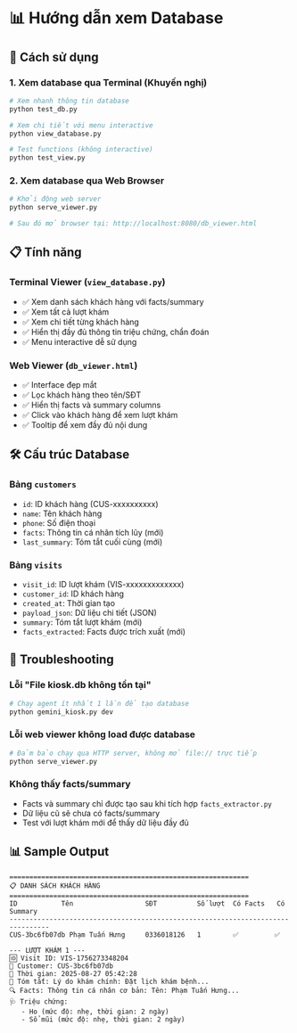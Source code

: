 # 📊 Hướng dẫn xem Database

## 🚀 Cách sử dụng

### 1. Xem database qua Terminal (Khuyến nghị)

```bash
# Xem nhanh thông tin database
python test_db.py

# Xem chi tiết với menu interactive
python view_database.py

# Test functions (không interactive)
python test_view.py
```

### 2. Xem database qua Web Browser

```bash
# Khởi động web server
python serve_viewer.py

# Sau đó mở browser tại: http://localhost:8080/db_viewer.html
```

## 📋 Tính năng

### Terminal Viewer (`view_database.py`)
- ✅ Xem danh sách khách hàng với facts/summary
- ✅ Xem tất cả lượt khám
- ✅ Xem chi tiết từng khách hàng
- ✅ Hiển thị đầy đủ thông tin triệu chứng, chẩn đoán
- ✅ Menu interactive dễ sử dụng

### Web Viewer (`db_viewer.html`)
- ✅ Interface đẹp mắt
- ✅ Lọc khách hàng theo tên/SĐT
- ✅ Hiển thị facts và summary columns
- ✅ Click vào khách hàng để xem lượt khám
- ✅ Tooltip để xem đầy đủ nội dung

## 🛠️ Cấu trúc Database

### Bảng `customers`
- `id`: ID khách hàng (CUS-xxxxxxxxxx)
- `name`: Tên khách hàng  
- `phone`: Số điện thoại
- `facts`: Thông tin cá nhân tích lũy (mới)
- `last_summary`: Tóm tắt cuối cùng (mới)

### Bảng `visits`
- `visit_id`: ID lượt khám (VIS-xxxxxxxxxxxxx)
- `customer_id`: ID khách hàng
- `created_at`: Thời gian tạo
- `payload_json`: Dữ liệu chi tiết (JSON)
- `summary`: Tóm tắt lượt khám (mới)
- `facts_extracted`: Facts được trích xuất (mới)

## 🔧 Troubleshooting

### Lỗi "File kiosk.db không tồn tại"
```bash
# Chạy agent ít nhất 1 lần để tạo database
python gemini_kiosk.py dev
```

### Lỗi web viewer không load được database
```bash
# Đảm bảo chạy qua HTTP server, không mở file:// trực tiếp
python serve_viewer.py
```

### Không thấy facts/summary
- Facts và summary chỉ được tạo sau khi tích hợp `facts_extractor.py`
- Dữ liệu cũ sẽ chưa có facts/summary
- Test với lượt khám mới để thấy dữ liệu đầy đủ

## 📊 Sample Output

```
============================================================
📋 DANH SÁCH KHÁCH HÀNG  
============================================================
ID           Tên                  SĐT          Số lượt  Có Facts   Có Summary
--------------------------------------------------------------------------------
CUS-3bc6fb07db Phạm Tuấn Hưng     0336018126   1        ✅         ✅

--- LƯỢT KHÁM 1 ---
🆔 Visit ID: VIS-1756273348204
👤 Customer: CUS-3bc6fb07db
📅 Thời gian: 2025-08-27 05:42:28
📝 Tóm tắt: Lý do khám chính: Đặt lịch khám bệnh...
🔍 Facts: Thông tin cá nhân cơ bản: Tên: Phạm Tuấn Hưng...
🩺 Triệu chứng:
   - Ho (mức độ: nhẹ, thời gian: 2 ngày)
   - Sổ mũi (mức độ: nhẹ, thời gian: 2 ngày)
```
